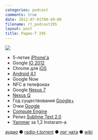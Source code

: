 ```yaml
---
categories: podcast
comments: true
date: 2012-07-01T00:49:00
filename: rt_podcast295
layout: post
title: Радио-Т 295
---
```


![](https://radio-t.com/images/radio-t/rt295.jpeg)

* 5-летие [iPhone'а](http://www.businessinsider.com/heres-what-steve-ballmer-thought-about-the-iphone-five-years-ago-2012-6)
* Google [IO 2012](http://habrahabr.ru/post/146650/)
* Chrome для [iOS](http://www.v3.co.uk/v3-uk/news/2188015/google-announces-chrome-ios)
* [Android 4.1](http://habrahabr.ru/post/146648/)
* Google Now
* NFC в телефонах
* Google [Nexus 7](http://habrahabr.ru/post/146649/)
* [Nexus Q](http://www.readwriteweb.com/archives/will-googles-new-nexus-q-kill-google-tv.php)
* Год существования [Google+](http://mashable.com/2012/06/28/google-plus-one-year-later/)
* Очки [Google](http://habrahabr.ru/post/141422/)
* [Compute Engine](http://www.cloudave.com/20852/why-google-compute-engine-is-the-right-move/)
* Релиз [Sublime Text 2.0](http://www.sublimetext.com/blog/articles/sublime-text-2-0-released)
* [Yammer](http://techcrunch.com/2012/06/25/its-official-microsoft-confirms-it-has-acquired-yammer-for-1-2-billion-in-cash/) за 1,2 Instaram-a

[аудио](http://cdn.radio-t.com/rt_podcast295.mp3) ● [radio-t.torrent](http://cdn.radio-t.com/torrents/rt_podcast295.mp3.torrent) ● [лог чата](http://chat.radio-t.com/logs/radio-t-295.html) ● [wiki](http://wiki.radio-t.com/%D0%92%D1%8B%D0%BF%D1%83%D1%81%D0%BA_295)<audio src="http://cdn.radio-t.com/rt_podcast295.mp3" preload="none"></audio>
